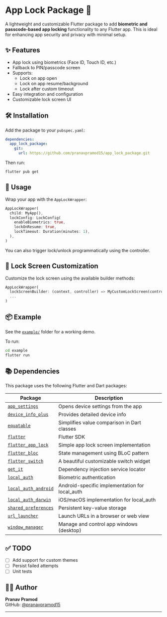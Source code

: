 # App Lock Package 🔐

A lightweight and customizable Flutter package to add **biometric and passcode-based app locking** functionality to any Flutter app. This is ideal for enhancing app security and privacy with minimal setup.

## ✨ Features

- App lock using biometrics (Face ID, Touch ID, etc.)
- Fallback to PIN/passcode screen
- Supports:
  - Lock on app open
  - Lock on app resume/background
  - Lock after custom timeout
- Easy integration and configuration
- Customizable lock screen UI

## 🛠️ Installation

Add the package to your `pubspec.yaml`:

```yaml
dependencies:
  app_lock_package:
    git:
      url: https://github.com/pranavpramod15/app_lock_package.git
```

Then run:
```bash
flutter pub get
```

## 🚀 Usage

Wrap your app with the `AppLockWrapper`:

```dart
AppLockWrapper(
  child: MyApp(),
  lockConfig: LockConfig(
    enableBiometrics: true,
    lockOnResume: true,
    lockTimeout: Duration(minutes: 1),
  ),
)
```

You can also trigger lock/unlock programmatically using the controller.

## 🔐 Lock Screen Customization

Customize the lock screen using the available builder methods:

```dart
AppLockWrapper(
  lockScreenBuilder: (context, controller) => MyCustomLockScreen(controller: controller),
  ...
)
```

## 📦 Example

See the [`example/`](https://github.com/pranavpramod15/app_lock_package/tree/main/example) folder for a working demo.

To run:
```bash
cd example
flutter run
```

## 📚 Dependencies

This package uses the following Flutter and Dart packages:

| Package | Description |
|--------|-------------|
| [`app_settings`](https://pub.dev/packages/app_settings) | Opens device settings from the app |
| [`device_info_plus`](https://pub.dev/packages/device_info_plus) | Provides detailed device info |
| [`equatable`](https://pub.dev/packages/equatable) | Simplifies value comparison in Dart classes |
| [`flutter`](https://flutter.dev) | Flutter SDK |
| [`flutter_app_lock`](https://pub.dev/packages/flutter_app_lock) | Simple app lock screen implementation |
| [`flutter_bloc`](https://pub.dev/packages/flutter_bloc) | State management using BLoC pattern |
| [`flutter_switch`](https://pub.dev/packages/flutter_switch) | A beautiful customizable switch widget |
| [`get_it`](https://pub.dev/packages/get_it) | Dependency injection service locator |
| [`local_auth`](https://pub.dev/packages/local_auth) | Biometric authentication |
| [`local_auth_android`](https://pub.dev/packages/local_auth_android) | Android-specific implementation for local_auth |
| [`local_auth_darwin`](https://pub.dev/packages/local_auth_darwin) | iOS/macOS implementation for local_auth |
| [`shared_preferences`](https://pub.dev/packages/shared_preferences) | Persistent key-value storage |
| [`url_launcher`](https://pub.dev/packages/url_launcher) | Launch URLs in a browser or web view |
| [`window_manager`](https://pub.dev/packages/window_manager) | Manage and control app windows (desktop) |

## ✅ TODO

- [ ] Add support for custom themes
- [ ] Persist failed attempts
- [ ] Unit tests

## 🧑‍💻 Author

**Pranav Pramod**  
GitHub: [@pranavpramod15](https://github.com/pranavpramod15)

---



